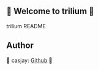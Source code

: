 ## 👋 Welcome to trilium 🚀  

trilium README  
  
  
## Author  

🤖 casjay: [Github](https://github.com/casjay) 🤖  
